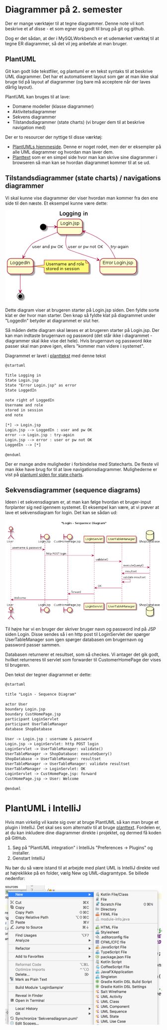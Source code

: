 # Diagrammer på 2. semester
Der er mange værktøjer til at tegne diagrammer. Denne note vil kort beskrive et af disse - et som egner sig godt til brug på git og github.

Dog er det sådan, at der i MySQLWorkbench er et udemærket værktøj til at tegne ER diagrammer, så det vil jeg anbefale at man bruger.

## PlantUML

Git kan godt lide tekstfiler, og plantuml er en tekst syntaks til at beskrive UML diagrammer. Det har et automatiseret layout som gør at man ikke skal bruge tid på layout af diagrammer (og bare må acceptere når der laves dårlig layout).

PlantUML kan bruges til at lave:

* Domæne modeller (klasse diagrammer)
* Aktivitetsdiagrammer 
* Sekvens diagrammer
* Tilstandsdiagrammer (state charts) (vi bruger dem til at beskrive navigation med)

Der er to resourcer der nyttige til disse værktøj:

* [PlantUMLs hjemmeside](http://plantuml.com). Denne er noget rodet, men der er eksempler på alle UML diagrammer og hvordan man laver dem.
* [Planttext](https://www.planttext.com) som er en simpel side hvor man kan skrive sine diagrammer i browseren så man kan se hvordan diagrammet kommer til at se ud.

## Tilstandsdiagrammer (state charts) / navigations diagrammer
Vi skal kunne vise diagrammer der viser hvordan man kommer fra den ene side til den næste. Et eksempel kunne være dette:

![](img/NavigateLogin.png)

Dette diagram viser at brugeren starter på Login.jsp siden. Den fyldte sorte klat er der hvor man starter. Den knap så fyldte klat på diagrammet under "LoggedIn" betyder at diagrammet er slut her.

Så måden dette diagram skal læses er at brugeren starter på Login.jsp. Der kan man indtaste brugernavn og password (det står ikke i diagrammet - diagrammer skal ikke vise det hele). Hvis brugernavn og password ikke passer skal man prøve igen, ellers "kommer man videre i systemet".

Diagrammet er lavet i [planttekst](https://www.planttext.com) med denne tekst

```plantuml
@startuml

Title Logging in
State Login.jsp
State "Error Login.jsp" as error
State LoggedIn

note right of LoggedIn
Username and role
stored in session
end note

[*] -> Login.jsp
Login.jsp --> LoggedIn : user and pw OK
error --> Login.jsp : try-again
Login.jsp --> error : user or pw not OK
LoggedIn --> [*]

@enduml
```

Der er mange andre muligheder i forbindelse med Statecharts. De fleste vil man ikke have brug for til at lave navigationsdiagrammer. Mulighederne er vist på [plantuml siden for state charts](http://plantuml.com/state-diagram).

## Sekvensdiagrammer (sequence diagrams)
Ideen i et sekvensdiagram er, at man kan følge hvordan et bruger-input forplanter sig ned igennem systemet. Et eksempel kan være, at vi prøver at lave et sekvensdiagram for login. Det kan se sådan ud:

![](img/SequenceLogin.png)

Til højre har vi en bruger der skriver bruger navn og password ind på JSP siden Login. Disse sendes så i en http post til LoginServlet der spørger UserTableManager som igen spørger databasen om brugernavn og password passer sammen.

Databasen returnerer et resultset, som så checkes. Vi antager det gik godt, hvilket returneres til servlet som forwarder til CustomerHomePage der vises til brugeren.

Den tekst der tegner diagrammet er dette:

```
@startuml

title "Login - Sequence Diagram"

actor User
boundary Login.jsp
boundary CustHomePage.jsp
participant LoginServlet
participant UserTableManager
database ShopDatabase

User -> Login.jsp : username & password
Login.jsp -> LoginServlet: http POST login
LoginServlet -> UserTableManager: validate()
UserTableManager -> ShopDatabase: executeQuery()
ShopDatabase -> UserTableManager: resultset
UserTableManager -> UserTableManager: validate resultset
UserTableManager -> LoginServlet: OK
LoginServlet -> CustHomePage.jsp: forward
CustHomePage.jsp -> User: Welcome

@enduml
```

# PlantUML i IntelliJ
Hvis man virkelig vil kaste sig over at bruge PlantUML så kan man bruge et plugin i IntelliJ. Det skal ses som alternativ til at bruge [planttext](https://www.planttext.com). Fordelen er, at du kan inkludere dine diagrammer direkte i projektet, og dermed få koden på GitHub.

1. Søg på "PlantUML integration" i IntelliJs "Preferences -> Plugins" og installer.
2. Genstart IntelliJ

Nu bør du så være istand til at arbejde med plant UML is IntelliJ direkte ved at højreklikke på en folder, vælg New og UML-diagramtype. Se billede nedenfor:

![](img/PlantUmlScreenShot.png)


